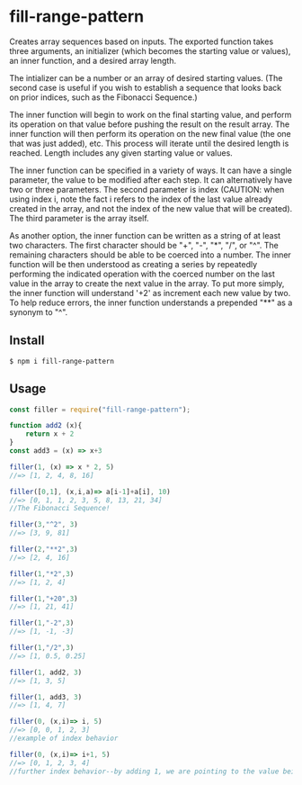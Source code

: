 # fill-range-pattern

Creates array sequences based on inputs. The exported function takes three arguments, an initializer (which becomes the starting value or values), an inner function, and a desired array length.

The intializer can be a number or an array of desired starting values. (The second case is useful if you wish to establish a sequence that looks back on prior indices, such as the Fibonacci Sequence.)

The inner function will begin to work on the final starting value, and perform its operation on that value before pushing the result on the result array. The inner function will then perform its operation on the new final value (the one that was just added), etc. This process will iterate until the desired length is reached. Length includes any given starting value or values.

The inner function can be specified in a variety of ways. It can have a single parameter, the value to be modified after each step. It can alternatively have two or three parameters. The second parameter is index (CAUTION: when using index i, note the fact i refers to the index of the last value already created in the array, and not the index of the new value that will be created). The third parameter is the array itself.

As another option, the inner function can be written as a string of at least two characters. The first character should be "+", "-", "*", "/", or "^". The remaining characters should be able to be coerced into a number. The inner function will be then understood as creating a series by repeatedly performing the indicated operation with the coerced number on the last value in the array to create the next value in the array. To put more simply, the inner function will understand '+2' as increment each new value by two. To help reduce errors, the inner function understands a prepended "**" as a synonym to "^".

## Install

```
$ npm i fill-range-pattern
```

## Usage

```js
const filler = require("fill-range-pattern");

function add2 (x){
    return x + 2
}
const add3 = (x) => x+3

filler(1, (x) => x * 2, 5)
//=> [1, 2, 4, 8, 16]

filler([0,1], (x,i,a)=> a[i-1]+a[i], 10)
//=> [0, 1, 1, 2, 3, 5, 8, 13, 21, 34]
//The Fibonacci Sequence!

filler(3,"^2", 3)
//=> [3, 9, 81]

filler(2,"**2",3)
//=> [2, 4, 16]

filler(1,"*2",3)
//=> [1, 2, 4]

filler(1,"+20",3)
//=> [1, 21, 41]

filler(1,"-2",3)
//=> [1, -1, -3]

filler(1,"/2",3)
//=> [1, 0.5, 0.25]

filler(1, add2, 3)
//=> [1, 3, 5]

filler(1, add3, 3)
//=> [1, 4, 7]

filler(0, (x,i)=> i, 5)
//=> [0, 0, 1, 2, 3]
//example of index behavior

filler(0, (x,i)=> i+1, 5)
//=> [0, 1, 2, 3, 4]
//further index behavior--by adding 1, we are pointing to the value being created